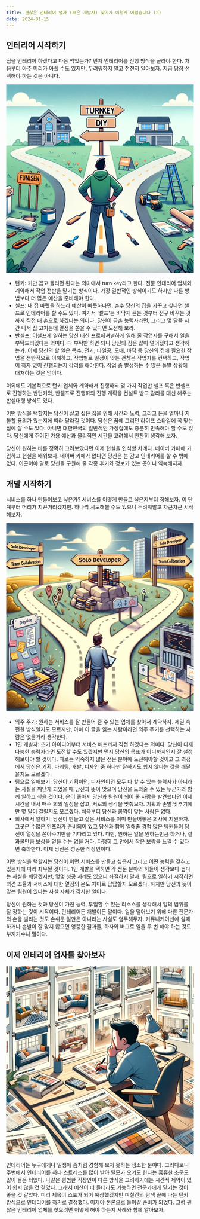 ```yaml
---
title: 괜찮은 인테리어 업자 (혹은 개발자) 찾기가 이렇게 어렵습니다 (2)
date: 2024-01-15
---
```

## 인테리어 시작하기

집을 인테리어 하겠다고 마음 먹었는가? 먼저 인테리어를 진행 방식을 골라야 한다. 처음부터 아주 머리가 아플 수도 있지만, 두려워하지 말고 천천히 알아보자. 지금 당장 선택해야 하는 것은 아니다.

<img src="https://github.com/ittaga/note/blob/main/assets/20240115213316.png?raw=true"/>


- 턴키: 키만 꼽고 돌리면 된다는 의미에서 turn key라고 한다. 전문 인테리어 업체와 계약해서 작업 전반을 맡기는 방식이다. 가장 일반적인 방식이기도 하지만 다른 방법보다 더 많은 예산을 준비해야 한다.
- 셀프: 내 집 마련을 하느라 예산이 빠듯하다면, 손수 당신의 집을 가꾸고 싶다면 셀프로 인테리어를 할 수도 있다. 여기서 '셀프'는 바닥재 뜯는 것부터 전구 바꾸는 것까지 직접 내 손으로 하겠다는 의미다. 당신이 금손 능력자라면, 그리고 몇 달쯤 시간 내서 집 고치는데 열정을 쏟을 수 있다면 도전해 보라. 
- 반셀프: 어설프게 일하는 당신 대신 프로페셔널하게 일해 줄 작업자를 구해서 일을 부탁드리겠다는 의미다. 다 부탁만 하면 되니 당신의 짐은 많이 덜어졌다고 생각하는가. 이제 당신의 할 일은 목수, 전기, 타일공, 도배, 바닥 등 당신의 집에 필요한 작업을 전반적으로 이해하고, 작업별로 일정이 맞는 괜찮은 작업자를 컨택하고, 작업이 하자 없이 진행되는지 감리를 해야한다. 작업 중 발생하는 수 많은 돌발 상황에 대처하는 것은 덤이다.

이외에도 기본적으로 턴키 업체와 계약해서 진행하되 몇 가지 작업만 셀프 혹은 반셀프로 진행하는 반턴키와, 반셀프로 진행하되 진행 계획을 컨설트 받고 감리를 대신 해주는 반셀대행 방식도 있다. 

어떤 방식을 택할지는 당신이 살고 싶은 집을 위해 시간과 노력, 그리고 돈을 얼마나 지불할 용의가 있는지에 따라 달라질 것이다. 당신은 꿈에 그리던 라이프 스타일에 꼭 맞는 집에 살 수도 있다. 아니면 대한민국의 일반적인 가정집에도 충분히 만족해야 할 수도 있다. 당신에게 주어진 가용 예산과 물리적인 시간을 고려해서 찬찬히 생각해 보자.

당신이 원하는 바를 정확히 그려보았다면 이제 현실을 인식할 차례다. 네이버 카페에 가입하고 현실을 배워보자. 네이버 카페가 없다면 당신은 눈 감고 인테리어를 할 수 밖에 없다. 이곳이야 말로 당신을 구원해 줄 각종 후기와 정보가 있는 곳이니 익숙해지자.

## 개발 시작하기
서비스를 하나 만들어보고 싶은가? 서비스를 어떻게 만들고 싶은지부터 정해보자. 이 단계부터 머리가 지끈거리겠지만. 하나씩 시도해볼 수도 있으니 두려워말고 차근차근 시작해보자. 

<img src="https://github.com/ittaga/note/blob/main/assets/20240115213451.png?raw=true"/>

- 외주 주기: 원하는 서비스를 잘 만들어 줄 수 있는 업체를 찾아서 계약하자. 제일 속 편한 방식일지도 모르지만, 아마 이 글을 읽는 사람이라면 외주 주기를 선택하는 사람은 없을거라 생각한다. 
- 1인 개발자: 초기 아이디어부터 서비스 배포까지 직접 하겠다는 의미다. 당신이 다재다능한 능력자라면 도전할 수도 있겠지만 먼저 당신의 목표가 어디까지인지 잘 설정해보아야 할 것이다. 때로는 익숙하지 않은 전문 분야에 도전해야할 것이고 그 과정에서 당신은 기획, 마케팅, 개발, 디자인 중 하나만 잘하기도 쉽지 않다는 것을 깨달을지도 모르겠다. 
- 팀으로 일해보기: 당신이 기획이던, 디자인이던 모두 다 할 수 있는 능력자가 아니라는 사실을 깨닫게 되었을 때 당신과 뜻이 맞으며 당신을 도와줄 수 있는 누군가와 함께 일하고 싶을 것이다. 운이 좋아서 당신과 팀원이 되어 줄 사람을 발견했다면 이제 시간을 내서 매주 회의 일정을 잡고, 서로의 생각을 맞춰보자. 기획과 손발 맞추기에만 몇 달이 걸릴지도 모르겠다. 처음부터 당신과 쿵짝이 맞는 사람은 없다.
- 회사에서 일하기: 당신이 만들고 싶은 서비스를 이미 만들어놓은 회사에 지원하자. 그곳은 수많은 인프라가 준비되어 있고 당신과 함께 일해줄 경험 많은 팀원들이 당신이 열정을 쏟아주기만을 기다리고 있다. 다만, 원하는 일을 원하는만큼 하거나, 결과물만큼 보상을 얻을 수는 없을 거다. 다행히 그 안에서 작은 보람을 느낄 수 있다면 축하한다. 이제 당신은 성공한 직장인이다.

어떤 방식을 택할지는 당신이 어떤 서비스를 만들고 싶은지 그리고 어떤 능력을 갖추고 있는지에 따라 좌우될 것이다. 1인 개발을 택하면 각 전문 분야의 허들이 생각보다 높다는 사실을 깨닫겠지만, 몇몇 성공 사례도 있으니 좌절하지 말자. 팀으로 일하기 시작하면 의견 조율과 서비스에 대한 열정의 온도 차이로 답답할지 모르겠다. 하지만 당신과 뜻이 맞는 팀원이 있다는 사실 자체가 감사한 일이다. 

당신이 원하는 것과 당신이 가진 능력, 투입할 수 있는 리소스를 생각해서 일의 범위를 잘 정하는 것이 시작이다. 인테리어든 개발이든 말이다. 일을 덜어보기 위해 다른 전문가의 손을 빌리는 것도 손쉬운 일만은 아니라는 사실도 염두해두자. 커뮤니케이션에 실패하거나 손발이 잘 맞지 않으면 엉뚱한 결과물, 하자와 버그로 일을 두 번 해야 하는 것도 부지기수니 말이다.

## 이제 인테리어 업자를 찾아보자

<img src="https://github.com/ittaga/note/blob/main/assets/20240115213555.png?raw=true"/>

인테리어는 누구에게나 일생에 좀처럼 경험해 보지 못하는 생소한 분야다. 그러다보니 주변에서 인테리어를 하다 스트레스를 많이 받아 탈모가 오기도 한다는 흉흉한 소문도 많이 들은 터였다. 나같은 평범한 직장인이 다른 방식을 고려하기에는 시간적 제약이 있어 쉽지 않을 것 같았다. 그래서 예산이 더 들더라도 가능하면 전문가에게 맡기는 것이 좋을 것 같았다. 미리 제목이 스포가 되어 예상했겠지만 며칠간의 탐색 끝에 나는 턴키 방식으로 인테리어를 하기로 결정했다. 이제야 본론으로 들어갈 준비가 되었다. 그럼 괜찮은 인테리어 업체를 찾으려면 어떻게 해야 하는지 사례와 함께 알아보자.
